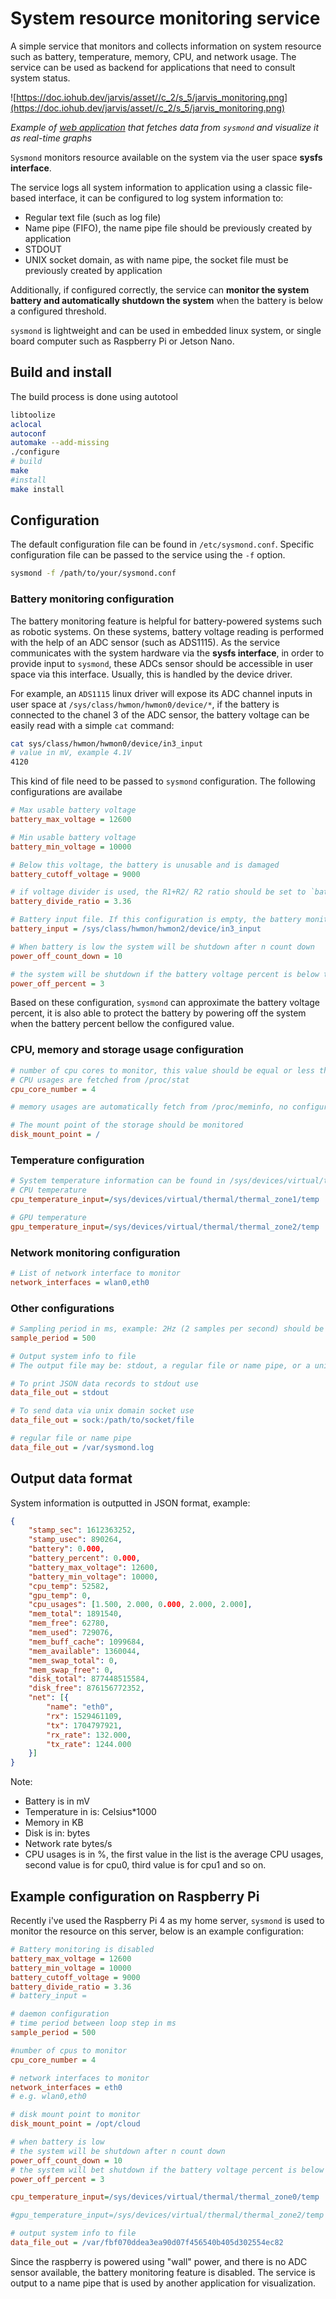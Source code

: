 # System resource monitoring service

A simple service that monitors and collects information on system resource such as battery, temperature, memory, CPU, and network usage.
The service can be used as backend for applications that need to consult system status.

![https://doc.iohub.dev/jarvis/asset//c_2/s_5/jarvis_monitoring.png](https://doc.iohub.dev/jarvis/asset//c_2/s_5/jarvis_monitoring.png)

*Example of [web application](https://doc.iohub.dev/jarvis/Ym9vazovLy9jXzIvc181L0lOVFJPLm1k/System_monitoring_service.md) that fetches data from `sysmond` and visualize it as real-time graphs*

`Sysmond` monitors resource available on the system via the user space **sysfs interface**.

The service logs all system information to application using a classic file-based interface, it can be configured to log system information to:
* Regular text file (such as log file)
* Name pipe (FIFO), the name pipe file should be previously created by application
* STDOUT
* UNIX socket domain, as with name pipe, the socket file must be previously created by application

Additionally, if configured correctly, the service can **monitor the system battery and automatically shutdown the system** when the battery is below a configured threshold.

`sysmond` is lightweight and can be used in embedded linux system, or single board computer such as Raspberry Pi or Jetson Nano.

## Build and install
The build process is done using autotool

```sh
libtoolize
aclocal
autoconf
automake --add-missing
./configure
# build
make
#install
make install
```

## Configuration

The default configuration file can be found in `/etc/sysmond.conf`.
Specific configuration file can be passed to the service using the `-f` option.

```sh
sysmond -f /path/to/your/sysmond.conf
```
### Battery monitoring configuration

The battery monitoring feature is helpful for battery-powered systems such as robotic systems.
On these systems, battery voltage reading is performed with the help of an ADC sensor (such as ADS1115).
As the service communicates with the system hardware via the **sysfs interface**, in order to provide input
to `sysmond`, these ADCs sensor should be accessible in user space via this interface. Usually, this is handled
by the device driver.

For example, an `ADS1115` linux driver will expose its ADC channel inputs in user space at
`/sys/class/hwmon/hwmon0/device/*`, if the battery is connected to the chanel 3 of the ADC sensor,
the battery voltage can be easily read with a simple `cat` command:

```sh
cat sys/class/hwmon/hwmon0/device/in3_input
# value in mV, example 4.1V
4120 
```
This kind of file need to be passed to `sysmond` configuration. The following configurations are availabe

```ini
# Max usable battery voltage
battery_max_voltage = 12600

# Min usable battery voltage
battery_min_voltage = 10000

# Below this voltage, the battery is unusable and is damaged
battery_cutoff_voltage = 9000

# if voltage divider is used, the R1+R2/ R2 ratio should be set to `battery_divide_ratio`, otherwise `1.0`
battery_divide_ratio = 3.36

# Battery input file. If this configuration is empty, the battery monitoring feature is disabled
battery_input = /sys/class/hwmon/hwmon2/device/in3_input

# When battery is low the system will be shutdown after n count down
power_off_count_down = 10

# the system will be shutdown if the battery voltage percent is below this value after `power_off_count_down` times
power_off_percent = 3
```

Based on these configuration, `sysmond` can approximate the battery voltage percent, it is also able to protect the battery by
powering off the system when the battery percent bellow the configured value.

### CPU, memory and storage usage configuration

```ini
# number of cpu cores to monitor, this value should be equal or less than the actual number of CPU cores in the system
# CPU usages are fetched from /proc/stat
cpu_core_number = 4

# memory usages are automatically fetch from /proc/meminfo, no configuration needed

# The mount point of the storage should be monitored
disk_mount_point = /
```

### Temperature configuration

```ini
# System temperature information can be found in /sys/devices/virtual/thermal/*
# CPU temperature
cpu_temperature_input=/sys/devices/virtual/thermal/thermal_zone1/temp

# GPU temperature
gpu_temperature_input=/sys/devices/virtual/thermal/thermal_zone2/temp
```

### Network monitoring configuration

```ini
# List of network interface to monitor
network_interfaces = wlan0,eth0
```

### Other configurations

```ini
# Sampling period in ms, example: 2Hz (2 samples per second) should be
sample_period = 500

# Output system info to file
# The output file may be: stdout, a regular file or name pipe, or a unix domain socket

# To print JSON data records to stdout use
data_file_out = stdout

# To send data via unix domain socket use
data_file_out = sock:/path/to/socket/file

# regular file or name pipe
data_file_out = /var/sysmond.log
```

## Output data format
System information is outputted in JSON format, example:

```json
{
	"stamp_sec": 1612363252,
	"stamp_usec": 890264,
	"battery": 0.000,
	"battery_percent": 0.000,
	"battery_max_voltage": 12600,
	"battery_min_voltage": 10000,
	"cpu_temp": 52582,
	"gpu_temp": 0,
	"cpu_usages": [1.500, 2.000, 0.000, 2.000, 2.000],
	"mem_total": 1891540,
	"mem_free": 62780,
	"mem_used": 729076,
	"mem_buff_cache": 1099684,
	"mem_available": 1360044,
	"mem_swap_total": 0,
	"mem_swap_free": 0,
	"disk_total": 877448515584,
	"disk_free": 876156772352,
	"net": [{
		"name": "eth0",
		"rx": 1529461109,
		"tx": 1704797921,
		"rx_rate": 132.000,
		"tx_rate": 1244.000
	}]
}
```

Note:
* Battery is in mV
* Temperature in is: Celsius\*1000
* Memory in KB
* Disk is in: bytes
* Network rate bytes/s
* CPU usages is in %, the first value in the list is the average CPU usages, second value is for cpu0, third value is for cpu1 and so on.

## Example configuration on Raspberry Pi

Recently i've used the Raspberry Pi 4 as my home server, `sysmond` is used to monitor the resource on this server, below is an example configuration:

```ini
# Battery monitoring is disabled
battery_max_voltage = 12600
battery_min_voltage = 10000
battery_cutoff_voltage = 9000
battery_divide_ratio = 3.36
# battery_input =

# daemon configuration
# time period between loop step in ms
sample_period = 500

#number of cpus to monitor
cpu_core_number = 4

# network interfaces to monitor
network_interfaces = eth0 
# e.g. wlan0,eth0

# disk mount point to monitor
disk_mount_point = /opt/cloud

# when battery is low
# the system will be shutdown after n count down
power_off_count_down = 10
# the system will bet shutdown if the battery voltage percent is below this value
power_off_percent = 3

cpu_temperature_input=/sys/devices/virtual/thermal/thermal_zone0/temp

#gpu_temperature_input=/sys/devices/virtual/thermal/thermal_zone2/temp

# output system info to file 
data_file_out = /var/fbf070ddea3ea90d07f456540b405d302554ec82
```

Since the raspberry is powered using "wall" power, and there is no ADC sensor available, the battery monitoring feature is disabled.
The service is output to a name pipe that is used by another application for visualization.
